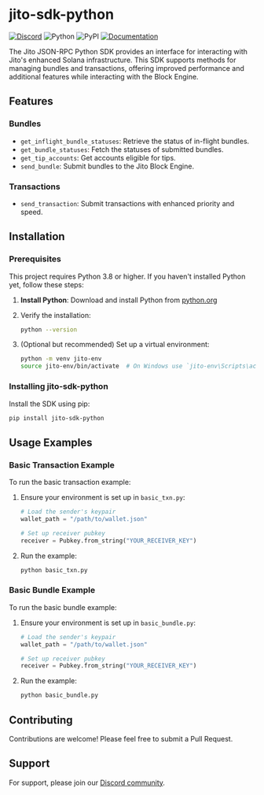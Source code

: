 # jito-sdk-python

[![Discord](https://img.shields.io/discord/938287290806042626?label=Discord&logo=discord&style=flat&color=7289DA)](https://discord.gg/jTSmEzaR)
![Python](https://img.shields.io/badge/Python-3.8%2B-blue?logo=python)
![PyPI](https://img.shields.io/pypi/v/jito-py-rpc?label=PyPI&logo=python)
[![Documentation](https://img.shields.io/badge/docs-latest-blue.svg)](https://jito-foundation.github.io/jito-sdk-python/)

The Jito JSON-RPC Python SDK provides an interface for interacting with Jito's enhanced Solana infrastructure. This SDK supports methods for managing bundles and transactions, offering improved performance and additional features while interacting with the Block Engine.

## Features

### Bundles
- `get_inflight_bundle_statuses`: Retrieve the status of in-flight bundles.
- `get_bundle_statuses`: Fetch the statuses of submitted bundles.
- `get_tip_accounts`: Get accounts eligible for tips.
- `send_bundle`: Submit bundles to the Jito Block Engine.

### Transactions
- `send_transaction`: Submit transactions with enhanced priority and speed.

## Installation

### Prerequisites

This project requires Python 3.8 or higher. If you haven't installed Python yet, follow these steps:

1. **Install Python**:
   Download and install Python from [python.org](https://www.python.org/downloads/)

2. Verify the installation:
   ```bash
   python --version
   ```

3. (Optional but recommended) Set up a virtual environment:
   ```bash
   python -m venv jito-env
   source jito-env/bin/activate  # On Windows use `jito-env\Scripts\activate`
   ```

### Installing jito-sdk-python

Install the SDK using pip:

```bash
pip install jito-sdk-python
```

## Usage Examples

### Basic Transaction Example


To run the basic transaction example:

1. Ensure your environment is set up in `basic_txn.py`:

   ```python
   # Load the sender's keypair
   wallet_path = "/path/to/wallet.json"

   # Set up receiver pubkey
   receiver = Pubkey.from_string("YOUR_RECEIVER_KEY")
   ```

2. Run the example:
   ```bash
   python basic_txn.py
   ```

### Basic Bundle Example

To run the basic bundle example:

1. Ensure your environment is set up in `basic_bundle.py`:

   ```python
   # Load the sender's keypair
   wallet_path = "/path/to/wallet.json"

   # Set up receiver pubkey
   receiver = Pubkey.from_string("YOUR_RECEIVER_KEY")
   ```

2. Run the example:
   ```bash
   python basic_bundle.py
   ```

## Contributing

Contributions are welcome! Please feel free to submit a Pull Request.

## Support

For support, please join our [Discord community](https://discord.gg/jTSmEzaR).

